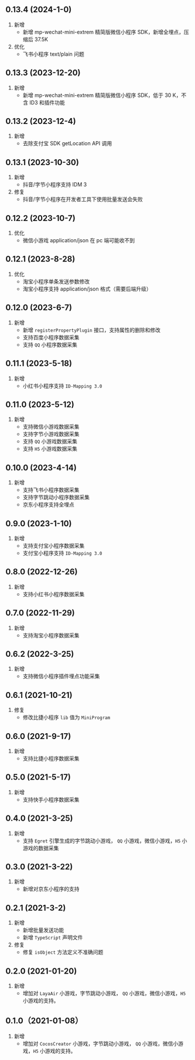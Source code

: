 ## 0.13.4 (2024-1-0)
1. 新增
    - 新增 mp-wechat-mini-extrem 精简版微信小程序 SDK，新增全埋点，压缩后 37.5K
2. 优化
    - 飞书小程序 text/plain 问题

## 0.13.3 (2023-12-20)
1. 新增
    - 新增 mp-wechat-mini-extrem 精简版微信小程序 SDK，低于 30 K，不含 ID3 和插件功能

## 0.13.2 (2023-12-4)
1. 新增
    - 去除支付宝 SDK getLocation API 调用
  
## 0.13.1 (2023-10-30)
1. 新增
    - 抖音/字节小程序支持 IDM 3
2. 修复    
    - 抖音/字节小程序在开发者工具下使用批量发送会失败

## 0.12.2 (2023-10-7)
1. 优化
    - 微信小游戏 application/json 在 pc 端可能收不到

## 0.12.1 (2023-8-28)
1. 优化
    - 淘宝小程序单条发送参数修改
    - 淘宝小程序支持 application/json 格式（需要后端升级）

## 0.12.0 (2023-6-7)
1. 新增
    - 新增 `registerPropertyPlugin` 接口，支持属性的删除和修改
    - 支持百度小程序数据采集
    - 支持 `QQ` 小程序数据采集

## 0.11.1 (2023-5-18)
1. 新增
    - 小红书小程序支持 `ID-Mapping 3.0`

## 0.11.0 (2023-5-12)
1. 新增
    - 支持微信小游戏数据采集
    - 支持字节小游戏数据采集
    - 支持 `QQ` 小游戏数据采集
    - 支持 `H5` 小游戏数据采集

## 0.10.0 (2023-4-14)
1. 新增
    - 支持飞书小程序数据采集
    - 支持字节跳动小程序数据采集
    - 京东小程序支持全埋点

## 0.9.0 (2023-1-10)
1. 新增
    - 支持支付宝小程序数据采集
    - 支付宝小程序支持 `ID-Mapping 3.0`

## 0.8.0 (2022-12-26)
1. 新增
    - 支持小红书小程序数据采集

## 0.7.0 (2022-11-29)
1. 新增
    - 支持淘宝小程序数据采集

## 0.6.2 (2022-3-25)
1. 新增
    - 支持微信小程序插件埋点功能采集

## 0.6.1 (2021-10-21)
1. 修复
    - 修改比捷小程序 `lib` 值为 `MiniProgram`

## 0.6.0 (2021-9-17)
1. 新增
    - 支持比捷小程序数据采集

## 0.5.0 (2021-5-17)
1. 新增
    - 支持快手小程序数据采集

## 0.4.0 (2021-3-25)
1. 新增
    - 支持 `Egret` 引擎生成的字节跳动小游戏， `QQ` 小游戏，微信小游戏，`H5` 小游戏的数据采集

## 0.3.0 (2021-3-22)
1. 新增
    - 新增对京东小程序的支持

## 0.2.1 (2021-3-2)
1. 新增
    - 新增批量发送功能
    - 新增 `TypeScript` 声明文件
2. 修复
    - 修复 `isObject` 方法定义不准确问题

## 0.2.0 (2021-01-20)
1. 新增
    - 增加对 `LayaAir` 小游戏，字节跳动小游戏， `QQ` 小游戏，微信小游戏，`H5` 小游戏的支持。

## 0.1.0（2021-01-08）
1. 新增
    - 增加对 `CocosCreator` 小游戏，字节跳动小游戏， `QQ` 小游戏，微信小游戏，`H5` 小游戏的支持。
